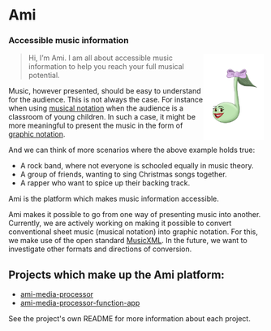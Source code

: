 # Ami
### Accessible music information

<img style="float: right;" src="img/ami.png" alt="Ami" width="120">

> Hi, I’m Ami. I am all about accessible music information to help you reach your full musical potential.

Music, however presented, should be easy to understand for the audience.
This is not always the case. For instance when using [musical notation](https://en.wikipedia.org/wiki/Musical_notation) when the audience is a classroom of young children.
In such a case, it might be more meaningful to present the music in the form of [graphic notation](https://en.wikipedia.org/wiki/Graphic_notation_(music)).

And we can think of more scenarios where the above example holds true:
- A rock band, where not everyone is schooled equally in music theory.
- A group of friends, wanting to sing Christmas songs together.
- A rapper who want to spice up their backing track.

Ami is the platform which makes music information accessible.

Ami makes it possible to go from one way of presenting music into another.
Currently, we are actively working on making it possible to convert conventional sheet music (musical notation) into graphic notation. For this, we make use of the open standard [MusicXML](https://www.musicxml.com/).
In the future, we want to investigate other formats and directions of conversion.

## Projects which make up the Ami platform:
- [ami-media-processor](https://github.com/sparetimedevs/ami-media-processor)
- [ami-media-processor-function-app](https://github.com/sparetimedevs/ami-media-processor-function-app)

See the project's own README for more information about each project. 
